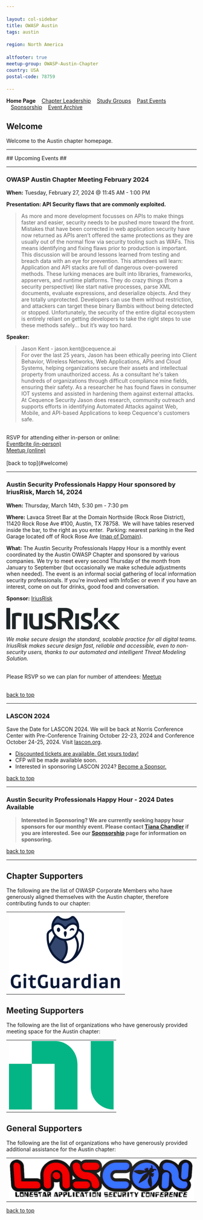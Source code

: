 ```yaml
---

layout: col-sidebar
title: OWASP Austin
tags: austin

region: North America

altfooter: true
meetup-group: OWASP-Austin-Chapter
country: USA
postal-code: 78759

---
```

<!-- rebuild -->
<strong>Home Page</strong>
&nbsp;&nbsp;&nbsp;[Chapter Leadership](leadership.md)
&nbsp;&nbsp;&nbsp;[Study Groups](studygroups.md)
&nbsp;&nbsp;&nbsp;[Past Events](pastevents.md)
&nbsp;&nbsp;&nbsp;[Sponsorship](sponsorship.md)
&nbsp;&nbsp;&nbsp;[Event Archive](pasteventsarchive.md)

Welcome
-------
Welcome to the Austin chapter homepage.

<hr/>
## Upcoming Events ##
<hr>

### OWASP Austin Chapter Meeting February 2024 ###

**When:** Tuesday, February 27, 2024 @ 11:45 AM - 1:00 PM

**Presentation: API Security flaws that are commonly exploited.**
<blockquote> 
As more and more development focusses on APIs to make things faster and easier, security needs to be pushed more toward the front. Mistakes that have been corrected in web application security have now returned as APIs aren’t offered the same protections as they are usually out of the normal flow via security tooling such as WAFs. This means identifying and fixing flaws prior to production is important. This discussion will be around lessons learned from testing and breach data with an eye for prevention. This attendees will learn:
Application and API stacks are full of dangerous over-powered methods. These lurking menaces are built into libraries, frameworks, appservers, and runtime platforms. They do crazy things (from a security perspective) like start native processes, parse XML documents, evaluate expressions, and deserialize objects. And they are totally unprotected. Developers can use them without restriction, and attackers can target these binary Bambis without being detected or stopped. Unfortunately, the security of the entire digital ecosystem is entirely reliant on getting developers to take the right steps to use these methods safely… but it’s way too hard.
</blockquote>

**Speaker:** 
<blockquote>
Jason Kent - jason.kent@cequence.ai
<br>
For over the last 25 years, Jason has been ethically peering into Client Behavior, Wireless Networks, Web Applications, APIs and Cloud Systems, helping organizations secure their assets and intellectual property from unauthorized access. As a consultant he's taken hundreds of organizations through difficult compliance mine fields, ensuring their safety. As a researcher he has found flaws in consumer IOT systems and assisted in hardening them against external attacks. At Cequence Security Jason does research, community outreach and supports efforts in identifying Automated Attacks against Web, Mobile, and API-based Applications to keep Cequence's customers safe.
<br>
</blockquote>
<br>
RSVP for attending either in-person or online:<br>
<a href="https://owasp-austin-2024-february.eventbrite.com" target="_blank">Eventbrite (in-person)</a><br> 
<a href="https://www.meetup.com/owasp-austin-chapter/events/298206982" target="_blank">Meetup (online)</a> 
<br><br>
[back to top](#welcome)
<hr>

### Austin Security Professionals Happy Hour sponsored by IriusRisk, March 14, 2024 ###

**When:** Thursday, March 14th, 5:30 pm - 7:30 pm

**Where:** Lavaca Street Bar at the Domain Northside (Rock Rose District), 11420 Rock Rose Ave #100, Austin, TX 78758.  We will have tables reserved inside the bar, to the right as you enter.  Parking: nearest parking in the Red Garage located off of Rock Rose Ave (<a href="https://domainnorthside.com/map/" target="_blank">map of Domain</a>). 

**What:** The Austin Security Professionals Happy Hour is a monthly event coordinated by the Austin OWASP Chapter and sponsored by various companies. We try to meet every second Thursday of the month from January to September (but occasionally we make schedule adjustments when needed). The event is an informal social gathering of local information security professionals. If you're involved with InfoSec or even if you have an interest, come on out for drinks, good food and conversation.

**Sponsor:** <a href="https://www.iriusrisk.com/" target="_blank">IriusRisk</a>
<br/><br/><img src="assets/images/IriusRisk_logo_sm.jpg" alt="IriusRisk logo"/>
<p><em>We make secure design the standard, scalable practice for all digital teams. IriusRisk makes secure design fast, reliable and accessible, even to non-security users, thanks to our automated and intelligent Threat Modeling Solution.</em></p>

<br>
Please RSVP so we can plan for number of attendees: 
<a href="https://www.meetup.com/owasp-austin-chapter/events/299104332/" target="_blank"> Meetup </a>
<br><br>

[back to top](#welcome)
<hr>

### LASCON 2024 ###

Save the Date for LASCON 2024. We will be back at Norris Conference Center with Pre-Conference Training October 22-23, 2024 and Conference October 24-25, 2024. Visit <a href="https://lascon.org/" target="_blank">lascon.org</a>.

<ul><li><a href="https://lascon.org/tickets/" target="_blank">Discounted tickets are available. Get yours today!</a></li>
<li>CFP will be made available soon. <!--- <a href="https://lascon.org/cfp/" target="_blank">Submit your CFP today!</a> --></li>
<li>Interested in sponsoring LASCON 2024? <a href="https://lascon.org/become-a-sponsor/" target="_blank">Become a Sponsor.</a></li>
</ul>

[back to top](#welcome)
<hr>

### Austin Security Professionals Happy Hour - 2024 Dates Available ###

> **Interested in Sponsoring? We are currently seeking happy hour sponsors for our monthly event. Please contact <a href="mailto:tiana.chandler@owasp.org?subject=OWASP Happy Hour Sponsor">Tiana Chandler</a> if you are interested. See our <a href="https://owasp.org/www-chapter-austin/sponsorship.html">Sponsorship</a> page for information on sponsoring.**

[back to top](#welcome)
<hr>


Chapter Supporters
----------------
The following are the list of OWASP Corporate Members who have generously aligned themselves with the Austin chapter, therefore contributing funds to our chapter:

<table cellpadding="15" cellspacing="0">
<tr>
<td>
<a href="https://www.gitguardian.com" target="_blank"><img src="assets/images/GitGuardian_Logo.png" alt="GitGuardian" width="300" height="209"/></a>
</td>
</tr>
</table>

Meeting Supporters
----------------
The following are the list of organizations who have generously provided meeting space for the Austin chapter:
<table cellpadding="15" cellspacing="0">
<tr>
<td>
  <a href="https://www.ni.com" target="_blank"><img src="assets/images/ni.png" alt="NI"/></a>
</td>
</tr>
</table>

General Supporters
----------------
The following are the list of organizations who have generously provided additional assistance for the Austin chapter:
<table cellpadding="15" cellspacing="0">
<tr>
<td>
  <a href="https://www.lascon.org" target="_blank"><img src="assets/images/Lascon500x109.jpg" alt="LASCON"/></a>
</td>
</tr>
</table>

[back to top](#welcome)

